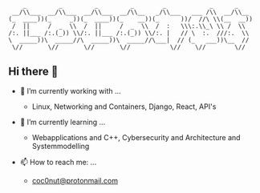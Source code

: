 ```
    _         _         _         _        _            _      _     
 __/\\___  __/\\___  __/\\___  __/\\__   _/\\___   ___ /\\  __/\\__  
(_  ____))(_     _))(_  ____))(_    __))(_      ))/  //\ \\(__  __)) 
 /  ||     /  _  \\  /  ||     /  _  \\  /  :   \\\:.\\_\ \\ /  \\   
/:. ||___ /:.(_)) \\/:. ||___ /:.(_)) \\/:. |   // \  :.  ///:.  \\  
\  _____))\  _____//\  _____))\  _____//\___|  // (_   ___))\__  //  
 \//       \//       \//       \//           \//    \//        \//   
```

## Hi there 👋

- 🔭 I’m currently working with ...
  - Linux, Networking and Containers, Django, React, API's
- 🌱 I’m currently learning ...
  - Webapplications and C++, Cybersecurity and Architecture and Systemmodelling
 
- 📫 How to reach me: ...
  - coc0nut@protonmail.com
 
<!--
**coc0nut/coc0nut** is a ✨ _special_ ✨ repository because its `README.md` (this file) appears on your GitHub profile.

Here are some ideas to get you started:


- 👯 I’m looking to collaborate on ...
- 🤔 I’m looking for help with ...
- 💬 Ask me about ...

- 😄 Pronouns: ...
- ⚡ Fun fact: ...
-->
